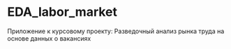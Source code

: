 # EDA_labor_market
Приложение к курсовому проекту: Разведочный анализ рынка труда на основе данных о вакансиях
